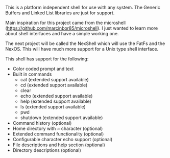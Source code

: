 This is a platform independent shell for use with any system.
The Generic Buffers and Linked List libraries are just for support.

Main inspiration for this project came from the microshell (https://github.com/marcinbor85/microshell).
I just wanted to learn more about shell interfaces and have a simple working one.

The next project will be called the NexShell which will use the FatFs and the NexOS.
This will have much more support for a Unix type shell interface.

This shell has support for the following:
 - Color coded prompt and text
 - Built in commands
   *  cat       (extended support available)
   *  cd        (extended support available)
   *  clear
   *  echo      (extended support available)
   *  help      (extended support available)
   *  ls        (extended support available)
   *  pwd
   *  shutdown  (extended support available)
 - Command history (optional)
 - Home directory with ~ character (optional)
 - Extended command functionality (optional)
 - Configurable character echo support (optional)
 - File descriptions and help section (optional)
 - Directory descriptions (optional)
